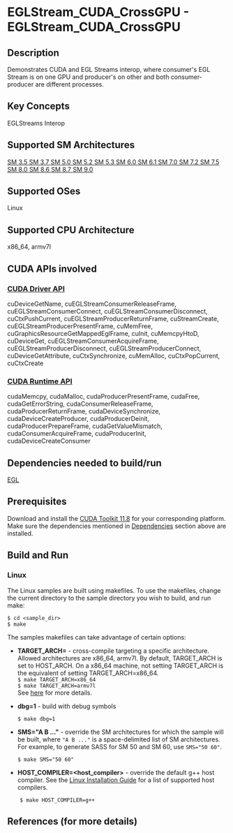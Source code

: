 # EGLStream_CUDA_CrossGPU - EGLStream_CUDA_CrossGPU

## Description

Demonstrates CUDA and EGL Streams interop, where consumer's EGL Stream is on one GPU and producer's on other and both consumer-producer are different processes.

## Key Concepts

EGLStreams Interop

## Supported SM Architectures

[SM 3.5 ](https://developer.nvidia.com/cuda-gpus)  [SM 3.7 ](https://developer.nvidia.com/cuda-gpus)  [SM 5.0 ](https://developer.nvidia.com/cuda-gpus)  [SM 5.2 ](https://developer.nvidia.com/cuda-gpus)  [SM 5.3 ](https://developer.nvidia.com/cuda-gpus)  [SM 6.0 ](https://developer.nvidia.com/cuda-gpus)  [SM 6.1 ](https://developer.nvidia.com/cuda-gpus)  [SM 7.0 ](https://developer.nvidia.com/cuda-gpus)  [SM 7.2 ](https://developer.nvidia.com/cuda-gpus)  [SM 7.5 ](https://developer.nvidia.com/cuda-gpus)  [SM 8.0 ](https://developer.nvidia.com/cuda-gpus)  [SM 8.6 ](https://developer.nvidia.com/cuda-gpus)  [SM 8.7 ](https://developer.nvidia.com/cuda-gpus)  [SM 9.0 ](https://developer.nvidia.com/cuda-gpus)

## Supported OSes

Linux

## Supported CPU Architecture

x86_64, armv7l

## CUDA APIs involved

### [CUDA Driver API](http://docs.nvidia.com/cuda/cuda-driver-api/index.html)
cuDeviceGetName, cuEGLStreamConsumerReleaseFrame, cuEGLStreamConsumerConnect, cuEGLStreamConsumerDisconnect, cuCtxPushCurrent, cuEGLStreamProducerReturnFrame, cuStreamCreate, cuEGLStreamProducerPresentFrame, cuMemFree, cuGraphicsResourceGetMappedEglFrame, cuInit, cuMemcpyHtoD, cuDeviceGet, cuEGLStreamConsumerAcquireFrame, cuEGLStreamProducerDisconnect, cuEGLStreamProducerConnect, cuDeviceGetAttribute, cuCtxSynchronize, cuMemAlloc, cuCtxPopCurrent, cuCtxCreate

### [CUDA Runtime API](http://docs.nvidia.com/cuda/cuda-runtime-api/index.html)
cudaMemcpy, cudaMalloc, cudaProducerPresentFrame, cudaFree, cudaGetErrorString, cudaConsumerReleaseFrame, cudaProducerReturnFrame, cudaDeviceSynchronize, cudaDeviceCreateProducer, cudaProducerDeinit, cudaProducerPrepareFrame, cudaGetValueMismatch, cudaConsumerAcquireFrame, cudaProducerInit, cudaDeviceCreateConsumer

## Dependencies needed to build/run
[EGL](../../../README.md#egl)

## Prerequisites

Download and install the [CUDA Toolkit 11.8](https://developer.nvidia.com/cuda-downloads) for your corresponding platform.
Make sure the dependencies mentioned in [Dependencies]() section above are installed.

## Build and Run

### Linux
The Linux samples are built using makefiles. To use the makefiles, change the current directory to the sample directory you wish to build, and run make:
```
$ cd <sample_dir>
$ make
```
The samples makefiles can take advantage of certain options:
*  **TARGET_ARCH=<arch>** - cross-compile targeting a specific architecture. Allowed architectures are x86_64, armv7l.
    By default, TARGET_ARCH is set to HOST_ARCH. On a x86_64 machine, not setting TARGET_ARCH is the equivalent of setting TARGET_ARCH=x86_64.<br/>
`$ make TARGET_ARCH=x86_64` <br/> `$ make TARGET_ARCH=armv7l` <br/>
    See [here](http://docs.nvidia.com/cuda/cuda-samples/index.html#cross-samples) for more details.
*   **dbg=1** - build with debug symbols
    ```
    $ make dbg=1
    ```
*   **SMS="A B ..."** - override the SM architectures for which the sample will be built, where `"A B ..."` is a space-delimited list of SM architectures. For example, to generate SASS for SM 50 and SM 60, use `SMS="50 60"`.
    ```
    $ make SMS="50 60"
    ```

*  **HOST_COMPILER=<host_compiler>** - override the default g++ host compiler. See the [Linux Installation Guide](http://docs.nvidia.com/cuda/cuda-installation-guide-linux/index.html#system-requirements) for a list of supported host compilers.
```
    $ make HOST_COMPILER=g++
```

## References (for more details)

